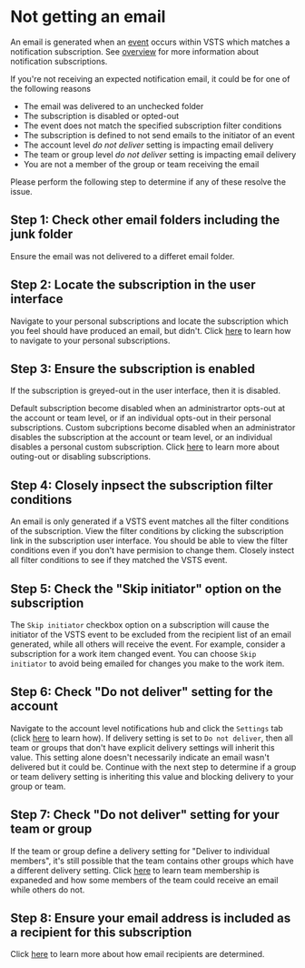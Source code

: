 # Not getting an email

An email is generated when an [event](oob-supported-event-types.md) occurs within VSTS which matches a notification subscription.  See [overview](./about-notifications) for more information about notification subscriptions.

If you're not receiving an expected notification email, it could be for one of the following reasons

* The email was delivered to an unchecked folder
* The subscription is disabled or opted-out
* The event does not match the specified subscription filter conditions
* The subscription is defined to not send emails to the initiator of an event
* The account level _do not deliver_ setting is impacting email delivery
* The team or group level _do not deliver_ setting is impacting email delivery
* You are not a member of the group or team receiving the email

Please perform the following step to determine if any of these resolve the issue.

## Step 1: Check other email folders including the junk folder
Ensure the email was not delivered to a differet email folder.

## Step 2: Locate the subscription in the user interface
Navigate to your personal subscriptions and locate the subscription which you feel should have produced an email, but didn't.  Click [here]() to learn how to navigate to your personal subscriptions.

## Step 3: Ensure the subscription is enabled
If the subscription is greyed-out in the user interface, then it is disabled.

Default subscription become disabled when an administrartor opts-out at the account or team level, or if an individual opts-out in their personal subscriptions. Custom subcriptions become disabled when an administrator disables the subscription at the account or team level, or an individual disables a personal custom subscription.  Click [here](howto-disable-subscriptions) to learn more about outing-out or disabling subscriptions.

## Step 4: Closely inpsect the subscription filter conditions
An email is only generated if a VSTS event matches all the filter conditions of the subscription. View the filter conditions by clicking the subscription link in the subscription user interface.  You should be able to view the filter conditions even if you don't have permision to change them.  Closely instect all filter conditions to see if they matched the VSTS event.

## Step 5: Check the "Skip initiator" option on the subscription
The `Skip initiator` checkbox option on a subscription will cause the initiator of the VSTS event to be excluded from the recipient list of an email generated, while all others will receive the event.  For example, consider a subscription for a work item changed event.  You can choose `Skip initiator` to avoid being emailed for changes you make to the work item.

## Step 6: Check "Do not deliver" setting for the account
Navigate to the account level notifications hub and click the `Settings` tab (click [here]() to learn how).  If delivery setting is set to `Do not deliver`, then all team or groups that don't have explicit delivery settings will inherit this value.  This setting alone doesn't necessarily indicate an email wasn't delivered but it could be.  Continue with the next step to determine if a group or team delivery setting is inheriting this value and blocking delivery to your group or team.

## Step 7: Check "Do not deliver" setting for your team or group
 If the team or group define a delivery setting for "Deliver to individual members", it's still possible that the team contains other groups which have a different delivery setting.  Click [here]() to learn team membership is expaneded and how some members of the team could receive an email while others do not.

## Step 8: Ensure your email address is included as a recipient for this subscription
Click [here]() to learn more about how email recipients are determined.



